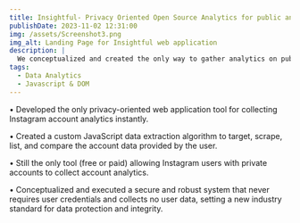 ```yaml
---
title: Insightful- Privacy Oriented Open Source Analytics for public and private Instagram accounts
publishDate: 2023-11-02 12:31:00
img: /assets/Screenshot3.png
img_alt: Landing Page for Insightful web application
description: |
  We conceptualized and created the only way to gather analytics on pubic and private Instagram accounts using a data privacy centred approach.
tags:
  - Data Analytics
  - Javascript & DOM
---
```

• Developed the only privacy-oriented web application tool for collecting Instagram account analytics instantly.

• Created a custom JavaScript data extraction algorithm to target, scrape, list, and compare the account data provided by the user.

• Still the only tool (free or paid) allowing Instagram users with private accounts to collect account analytics.

• Conceptualized and executed a secure and robust system that never requires user credentials and collects no user data, setting a new industry standard for data protection and integrity.